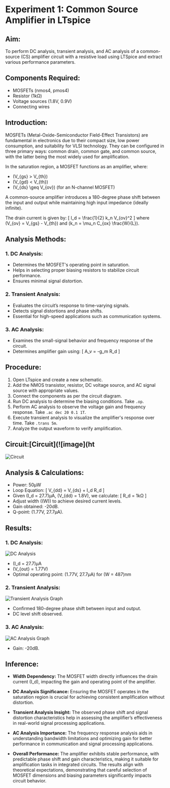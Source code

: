 # Experiment 1: Common Source Amplifier in LTspice

## Aim:
To perform DC analysis, transient analysis, and AC analysis of a common-source (CS) amplifier circuit with a resistive load using LTSpice and extract various performance parameters.

## Components Required:
- MOSFETs (nmos4, pmos4)
- Resistor (1kΩ)
- Voltage sources (1.8V, 0.9V)
- Connecting wires

## Introduction:
MOSFETs (Metal-Oxide-Semiconductor Field-Effect Transistors) are fundamental in electronics due to their compact size, low power consumption, and suitability for VLSI technology. They can be configured in three primary ways: common drain, common gate, and common source, with the latter being the most widely used for amplification.

In the saturation region, a MOSFET functions as an amplifier, where:

- \(V_{gs} > V_{th}\)
- \(V_{gd} < V_{th}\)
- \(V_{ds} \geq V_{ov}\) (for an N-channel MOSFET)

A common-source amplifier introduces a 180-degree phase shift between the input and output while maintaining high input impedance (ideally infinite).

The drain current is given by:
\[
I_d = \frac{1}{2} k_n V_{ov}^2
\]
where \(V_{ov} = V_{gs} - V_{th}\) and \(k_n = \mu_n C_{ox} \frac{W}{L}\).

## Analysis Methods:

### 1. DC Analysis:
- Determines the MOSFET's operating point in saturation.
- Helps in selecting proper biasing resistors to stabilize circuit performance.
- Ensures minimal signal distortion.

### 2. Transient Analysis:
- Evaluates the circuit’s response to time-varying signals.
- Detects signal distortions and phase shifts.
- Essential for high-speed applications such as communication systems.

### 3. AC Analysis:
- Examines the small-signal behavior and frequency response of the circuit.
- Determines amplifier gain using:
  \[
  A_v = -g_m R_d
  \]

## Procedure:
1. Open LTspice and create a new schematic.
2. Add the NMOS transistor, resistor, DC voltage source, and AC signal source with appropriate values.
3. Connect the components as per the circuit diagram.
4. Run DC analysis to determine the biasing conditions. Take `.op`.
5. Perform AC analysis to observe the voltage gain and frequency response. Take `.ac dec 20 0.1 1T`.
6. Execute transient analysis to visualize the amplifier's response over time. Take `.trans 5m`.
7. Analyze the output waveform to verify amplification.

## Circuit:[Circuit](![image](ht
![Circuit](https://github.com/user-attachments/assets/dd49c7d4-612a-455d-bdac-7917f3367fb2)



## Analysis & Calculations:
- Power: 50µW
- Loop Equation: 
  \[
  V_{dd} = V_{ds} + I_d R_d
  \]
- Given \(I_d = 27.7\)µA, \(V_{dd} = 1.8V\), we calculate: 
  \[
  R_d = 1kΩ
  \]
- Adjust width (\(W\)) to achieve desired current levels.
- Gain obtained: -20dB.
- Q-point: (1.77V, 27.7µA).

## Results:

### 1. DC Analysis:
![DC Analysis](https://github.com/user-attachments/assets/3987f72b-4477-44b8-85b2-6fb333b8ea2b)

- \(I_d = 27.7\)µA
- \(V_{out} = 1.77V\)
- Optimal operating point: (1.77V, 27.7µA) for \(W = 487\)nm

### 2. Transient Analysis:
![Transient Analysis Graph](https://github.com/user-attachments/assets/6c3257c2-e93d-4a27-9af7-c4867c4cc393)

- Confirmed 180-degree phase shift between input and output.
- DC level shift observed.

### 3. AC Analysis:
![AC Analysis Graph](https://github.com/user-attachments/assets/912e7032-b2ad-4883-8136-224b350727a1)

- Gain: -20dB.

## Inference:

- **Width Dependency:** The MOSFET width directly influences the drain current \(I_d\), impacting the gain and operating point of the amplifier.
  
- **DC Analysis Significance:** Ensuring the MOSFET operates in the saturation region is crucial for achieving consistent amplification without distortion.
  
- **Transient Analysis Insight:** The observed phase shift and signal distortion characteristics help in assessing the amplifier’s effectiveness in real-world signal processing applications.
  
- **AC Analysis Importance:** The frequency response analysis aids in understanding bandwidth limitations and optimizing gain for better performance in communication and signal processing applications.
  
- **Overall Performance:** The amplifier exhibits stable performance, with predictable phase shift and gain characteristics, making it suitable for amplification tasks in integrated circuits. The results align with theoretical expectations, demonstrating that careful selection of MOSFET dimensions and biasing parameters significantly impacts circuit behavior.
